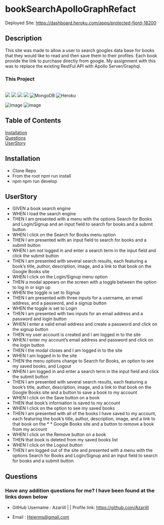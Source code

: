 # bookSearchApolloGraphRefact
  Deployed Site:  https://dashboard.heroku.com/apps/protected-fjord-18200
  
## Description
  This site was made to allow a user to search googles data base for books that they would like to read and then save them to their profiles.
  Each book provide the link to purchase directly from google. My assignment with this was to replace the existing RestFul API with Apollo Server/Graphql.
  
  ### This Project
   <br><img src="https://img.shields.io/badge/npm-CB3837?style=for-the-badge&logo=npm&logoColor=white"/>
   <img src="https://img.shields.io/badge/JavaScript-323330?style=for-the-badge&logo=javascript&logoColor=F7DF1E"/>
   <img src="https://img.shields.io/badge/Node.js-339933?style=for-the-badge&logo=nodedotjs&logoColor=white"/>
   <img src="https://img.shields.io/badge/Express.js-404D59?style=for-the-badge" />
   ![MongoDB](https://img.shields.io/badge/MongoDB-%234ea94b.svg?style=for-the-badge&logo=mongodb&logoColor=white)
   ![Heroku](https://img.shields.io/badge/heroku-%23430098.svg?style=for-the-badge&logo=heroku&logoColor=white)
  
   ![image](https://user-images.githubusercontent.com/99227667/184516882-0d1670ac-07cf-4d8a-a3e9-15b4d6026d6c.png)
   ![image](https://user-images.githubusercontent.com/99227667/184516890-5ee23446-260d-4038-a4b8-3c1a573d33ef.png)

## Table of Contents
  [Installation](#installation)<br>
  [Questions](#questions)<br>
  [UserStory](#userstory)<br>
  
## Installation
  * Clone Repo<br>
  * From the root npm run install
  * npm npm run develop <br>
## UserStory
 * GIVEN a book search engine
 * WHEN I load the search engine
 * THEN I am presented with a menu with the options Search for Books and Login/Signup and an input field to search for books and a submit button
 * WHEN I click on the Search for Books menu option
 * THEN I am presented with an input field to search for books and a submit button
 * WHEN I am not logged in and enter a search term in the input field and click the submit button
 * THEN I am presented with several search results, each featuring a book’s title, author, description, image, and a link to that book on the Google Books site
 * WHEN I click on the Login/Signup menu option
 * THEN a modal appears on the screen with a toggle between the option to log in or sign up
 * WHEN the toggle is set to Signup
 * THEN I am presented with three inputs for a username, an email address, and a password, and a signup button
 * WHEN the toggle is set to Login
 * THEN I am presented with two inputs for an email address and a password and login button
 * WHEN I enter a valid email address and create a password and click on the signup button
 * THEN my user account is created and I am logged in to the site
 * WHEN I enter my account’s email address and password and click on the login button
 * THEN I the modal closes and I am logged in to the site
 * WHEN I am logged in to the site
 * THEN the menu options change to Search for Books, an option to see my saved books, and Logout
 * WHEN I am logged in and enter a search term in the input field and click the submit button
 * THEN I am presented with several search results, each featuring a book’s title, author, description, image, and a link to that book on the Google Books site and a  button to save a book to my account
 * WHEN I click on the Save button on a book
 * THEN that book’s information is saved to my account
* WHEN I click on the option to see my saved books
* THEN I am presented with all of the books I have saved to my account, each featuring the book’s title, author, description, image, and a link to that book on the * *  Google Books site and a button to remove a book from my account
* WHEN I click on the Remove button on a book
* THEN that book is deleted from my saved books list
* WHEN I click on the Logout button
* THEN I am logged out of the site and presented with a menu with the options Search for Books and Login/Signup and an input field to search for books and a submit button
  
## Questions
  
### Have any addition questions for me? I have been found at the links down below<br>
  
- GitHub Username : Azariill | | Profile link: https://github.com/Azariill<br>
  
- Email : Heierms@gmail.com
